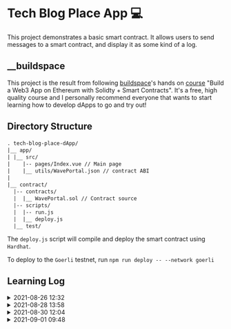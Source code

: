 # Tech Blog Place App 💻

This project demonstrates a basic smart contract. It allows users to send
messages to a smart contract, and display it as some kind of a log. 

## __buildspace

This project is the result from following [buildspace](https://buildspace.so/)'s
hands on [course](https://buildspace.so/solidity) "Build a Web3 App on Ethereum
with Solidty + Smart Contracts". It's a free, high quality course and I
personally recommend everyone that wants to start learning how to develop dApps
to go and try out!

## Directory Structure

```
. tech-blog-place-dApp/
|__ app/
| |__ src/
|    |-- pages/Index.vue // Main page
|    |__ utils/WavePortal.json // contract ABI
|  
|__ contract/
  |-- contracts/
  |  |__ WavePortal.sol // Contract source
  |-- scripts/
  |  |-- run.js
  |  |__ deploy.js
  |__ test/
```

The `deploy.js` script will compile and deploy the smart contract using `Hardhat`.

To deploy to the `Goerli` testnet, run `npm run deploy -- --network goerli`

## Learning Log

<details>
  <summary>2021-08-26 12:32</summary>

  Checkpoint -
  [d63bd3b](https://github.com/Dolpheyn/wave-portal-dApp/commit/d63bd3bb0e8346a23fc7d91b250514bcc49f3785)

  -- Created a smart contract with a local state `totalWaves` and two methods,
  one to mutate the state by incrementing it and another to access and return
  its value.

  The mutating method(similar to `POST` HTTP method, setter methods in Java or
  methods that requires `mut self` in Rust) also accesses a global state that
  every contracts have access to -- `msg`. We accessed the `msg.sender` variable
  which holds the address of whoever that sends the transaction.

  The global variables exist because when a function in our smart contract is
  called/invoked, it's actually the blockchain that does it, and the blockchain
  sends along the `calldata`, which is the metadata from the external function
  call.

  Here's how I picture it:
  ```
       (1)                              (2)
  user ---------------------> blockhain ---------------> contract (addr - 0xfoo)
        "pls invoke function            "pls invoke `increment`,
         `increment` on contract         and here's what you
         with address 0xfoo"             need to know about this
                                         transaction (in `msg`)"
  ```

  Note: The process in (2) is the one that requires the famous term `mining` or
  `validating` (i think so). Without any stakeholders that validate your
  transaction, the transaction wouldn't be made.

  Along with `sender`, there's also other accessable variables in the `msg`
  global variable:

  - `data` -- immutable(you cannot change them), non-persistent(it will be gone
    after this transaction is done) area where function arguments are stored and
    behave mostly like memory.
  - `gas` -- Available remaining gas.
  - `sig` -- First for bytes of the calldata that tells which function to be
    called.
  - `value` -- How much wei(a representation of eth) are you sending me?

  The local state is however not persistent. It is created when `Hardhat` create
  the contract locally and destroyed after it finished deploying and invoking
  the two contract methods. In order to make it persistent, we need to deploy
  the contract on-chain, whether on a testnet or the mainnet.

</details>

<details>
  <summary>2021-08-28 13:58</summary>

  Checkpoint - [my repl](https://replit.com/@Dolpheyn/waveportal-ui-react#src/App.js)

  Let's learn how to 1) upload our contract to the testnet, 2) connect a wallet to
  a web app and 3) invoke our smart contract's methods.

  **TODO:**

  - [X] Setup metamask.
  - [X] Deploy to Alchemy.
  - [X] Make sure window.ethereum is there.
  - [X] Check if we have a connected account.
  - [X] Build connect wallet button.
  - [X] Add ABI and contract address.
  - [X] Read waves.
  - [X] Send waves.

  **Uploading A Smart Contract to an Ethereum Testnet**

  Alchemy is a tool we can use to deploy a smart contract to the testnet publicly
  in order for miners/validators to validate our deployment(which is just putting
  the bytecode of our compiled contract on-chain. It's like downloading binaries
  to our personal computers, but the difference is we are **uploading** it to a
  universal computer).

  Then, we can change hardhat's config by adding the app's url from alchemy and
  our private key(which acts as a password, so don't show it publicly. I mean it's
  written in the name).

  The contract address on Goerli testnet(I used Goerli because the Rinkeby faucet
  was too slow):

  https://goerli.etherscan.io/address/0x7ca9fd4023c967e258C893F4944b9d38559d4f16

  **Connecting A Wallet to Web App**

  In order to make our web app able to interact with a smart contract, we need to
  connect it with a wallet. The wallet is like the user's identity, and will do
  all the talking to the chain. Also, any actions on-chain needs to be paid by
  gas, so there's no possible way to do anything without connecting a wallet.

  Read list of accounts in the wallet:

  ```Javascript
  const { ethereum } = window
  if (!ethereum) // handle if no ethereum object

  // Now we can call the `request` method and send a method name to invoke
  // `eth_accounts` get the list of accounts
  ethereum.request({ method: 'eth_accounts' })
    .then(accounts => {
      if(!accounts.length) // handle no accounts

      console.log('Available accounts:', accounts)
      setCurrentAddress(accounts[0])
    })
  ```

  To connect the wallet(essentially logging in the user), use method
  `eth_requestAccounts`:

  ```Javascript
  ethereum.request({ method: 'eth_requestAccounts' })
    .then(accounts => {
      // Make sure to check if there's accounts first on page load
      setCurrentAddress(accounts[0])
    })
  ```

  Now our web app have been upgraded to a Web3 App!

  **Invoking Smart Contract Methods from the Web3 App**

  To do anything on-chain, we need a web3 provider. It provides the API to
  interact with the blockchain.

  We can do this with `ethers`, which instantiate a generic Web3Provider when
  given the `window.ethereum` variable that are injected by wallets.

  Note: we use `window.ethereum` because we're using metamask. I don't know if
  other web3 providers have other way of accessing the provider object.

  From the official [docs](https://docs.ethers.io/v5/single-page/#/v5/getting-started/-%23-getting-started--glossary):

      A Provider (in ethers) is a class which provides an abstraction for a
      connection to the Ethereum Network. It provides read-only access to the
      Blockchain and its status.

  Now, to do any action on the chain, we need a sign from the user. It works as
  our permission to do anything on the chain on behalf of the user.

  From the same docs:

      A Signer is a class which (usually) in some way directly or indirectly has
      access to a private key, which can sign messages and transactions to authorize
      the network to charge your account ether to perform operations.

  The code:

  ```Javascript
  const provider = new ethers.providers.Web3Provider(window.ethereum);
  const signer = provider.getSigner()
  ```

  So the Smart Conract is compiled to bytecode and uploaded to the chain. But
  where do we look for it? How do we invoke the methods from our web app?

  When a smart contract gets deployed, a transaction to the `Contract creation`
  node is sent. You can see all the information like the sender and receiver, the
  transaction fee, gas price etc. But most importantly, you can see the bytecode
  in the `Input Data` attribute of the transaction.

  Look here for my contract's bytecode (in Input data):

  https://goerli.etherscan.io/tx/0x27c39e92cb03a8c619e685b7d38d1ced63e22fc6c3cc915b2d6719d1a2cdbb27

  Our web3 app can call the methods by using an ABI(Application Binary Interface)
  of the compiled contract. ABI provides the methods' signature so we know the
  name and the parameter required for each methods in the contract.

  We can get the ABI for our contract in the generated
  `artifacts/contracts/{ContractName}.sol/{ContractName}.json`. Hardhat produces
  this whenever we compile the contract.

  Copy the file into folder `src/utils` in our web3 app, then import the json
  file. `import abi from ./utils/{ContractName}.json`

  Now we can load the contract with ethers:

  ```Javascript
  import abi from ./utils/{ContractName}.json
  const contractAddress = ""
  const contractABI = abi.abi

  // prev code for provider and signer
  const contract = new ethers.Contract(contractAddress, contractAbi, signer)
  ```

  And call the contract's methods!

  ```Javascript
  let count = await contract.getTotalWaves()
  console.log(`Wave count: ${count}`)

  // This method will make a metamask popup show to let the user allow the
  // transaction to happen. The getTotalWaves didn't require this because it is
  // only a `view` function
  const waveTxn = await contract.wave()
  console.log(`Mining txn: ${waveTxn.hash}`)

  await waveTxn.wait()
  console.log(`Mined! ${waveTxn.hash}`)

  count = await contract.getTotalWaves()
  console.log(`New wave count: ${count}`)
  ```

</details>

<details>
  <summary>2021-08-30 12:04</summary>

  Learned about sending values to smart contract methods' parameters.

  Ported the React app to a Quasar app in the repo since I'm more used to it.

  Edit the smart contract to accept a blog link (still no validation whether the
  input is indeed a link)

  Writing a web3 in Quasar/Vue is a bit painful especially with typescript since a
  lot of the type like `window.ethereum` cannot be inferred at compile time.

  Using `window.addEventListener('load', () => {})` feels a bit hackish, but it's
  fine for now.

  Latest contract: https://goerli.etherscan.io/address/0x27B1c57093B297823e47102e9EcAe61Ac5764eC9

</details>

<details>
  <summary>2021-09-01 09:48</summary>

  Niced the UI a little bit, 1) made the log looks like a chat history, 2)
  notification for when the transaction is mining and mined, 3) added a logo

  Learned how to fund a contract (add ether to its balance)

  A contract must be `payable` to allow funding, which means that its value can be
  overriden. We can do this by adding the `payable` keyword on the contract's
  constructor.

  ```Solidity
  contract MyContract {
    constructor payable() {

    }
  }
  ```

  Now, we can change the deployment scripts to override the value of the contract
  at deploy time.

  ```Javascript
  const contractFactory = await hre.ethers.getContractFactory("TechBlogPlace")

  // deploy the contract on a local chain
  // and fund some eth into it
  const contract = await contractFactory.deploy({
    value: hre.ethers.utils.parseEther("0.1")
  })
  ```

  The contract will then has a balance if you look go to its address on etherscan.

  ![](./imgs/contract-balance.png)

  After someone recommended, we can gift them some eth like this:

  ```Solidity
  uint prizeAmount = 0.001 ether;

  // We need the balance of this contract to be more than the prize amount.
  // `require` is like `assert`
  require(prizeAmount <= address(this).balance,
          "Trying to withdraw more money than the contract has.");

  // Send the sender some eth and get result. `(msg.sender)` is the sender's
  // address. We use the
  (bool success,) = (msg.sender).call{value: prizeAmount}("");

  // If success == false, report failure
  require(success, "Failed to withdraw money from contract.");
  ```

  There are some best practices to give users money in real world applications,
  like not allowing users to call the withdraw function twice written
  [here](https://consensys.github.io/smart-contract-best-practices/known_attacks/),
  But in our use case it's fine.

</details>

